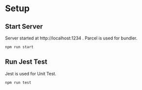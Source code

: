 # Setup

## Start Server

Server started at http://localhost:1234 . Parcel is used for bundler.

```
npm run start
```

## Run Jest Test

Jest is used for Unit Test.

```
npm run test
```
